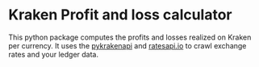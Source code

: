 # Kraken Profit and loss calculator
This python package computes the profits and losses realized on Kraken per currency. It uses the [pykrakenapi](https://github.com/dominiktraxl/pykrakenapi) and [ratesapi.io](https://ratesapi.io/) to crawl exchange rates and your ledger data.
